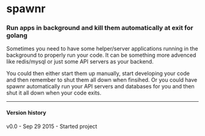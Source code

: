 # spawnr
### Run apps in background and kill them automatically at exit for golang


Sometimes you need to have some helper/server applications running in the background to properly run your code.  It can be something more advenced like redis/mysql or just some API servers as your backend.

You could then either start them up manually, start developing your code and then remember to shut them all down when finsihed.  Or you could have spawnr automatically run your API servers and databases for you and then shut it all down when your code exits.

---
#### Version history
 
v0.0 - Sep 29 2015 - Started project 